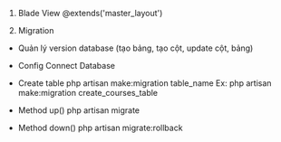 1. Blade View
	@extends('master_layout')

2. Migration
- Quản lý version database (tạo bảng, tạo cột, update cột, bảng)

* Config Connect Database
- Create table
	php artisan make:migration table_name
	Ex: php artisan make:migration create_courses_table

- Method up()
	php artisan migrate

- Method down()
	php artisan migrate:rollback